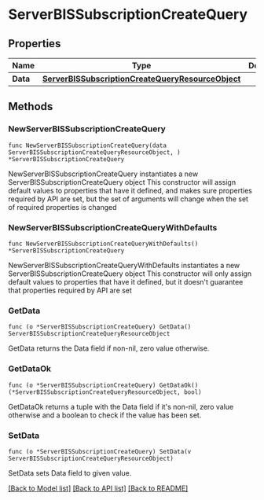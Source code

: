 # ServerBISSubscriptionCreateQuery

## Properties

Name | Type | Description | Notes
------------ | ------------- | ------------- | -------------
**Data** | [**ServerBISSubscriptionCreateQueryResourceObject**](ServerBISSubscriptionCreateQueryResourceObject.md) |  | 

## Methods

### NewServerBISSubscriptionCreateQuery

`func NewServerBISSubscriptionCreateQuery(data ServerBISSubscriptionCreateQueryResourceObject, ) *ServerBISSubscriptionCreateQuery`

NewServerBISSubscriptionCreateQuery instantiates a new ServerBISSubscriptionCreateQuery object
This constructor will assign default values to properties that have it defined,
and makes sure properties required by API are set, but the set of arguments
will change when the set of required properties is changed

### NewServerBISSubscriptionCreateQueryWithDefaults

`func NewServerBISSubscriptionCreateQueryWithDefaults() *ServerBISSubscriptionCreateQuery`

NewServerBISSubscriptionCreateQueryWithDefaults instantiates a new ServerBISSubscriptionCreateQuery object
This constructor will only assign default values to properties that have it defined,
but it doesn't guarantee that properties required by API are set

### GetData

`func (o *ServerBISSubscriptionCreateQuery) GetData() ServerBISSubscriptionCreateQueryResourceObject`

GetData returns the Data field if non-nil, zero value otherwise.

### GetDataOk

`func (o *ServerBISSubscriptionCreateQuery) GetDataOk() (*ServerBISSubscriptionCreateQueryResourceObject, bool)`

GetDataOk returns a tuple with the Data field if it's non-nil, zero value otherwise
and a boolean to check if the value has been set.

### SetData

`func (o *ServerBISSubscriptionCreateQuery) SetData(v ServerBISSubscriptionCreateQueryResourceObject)`

SetData sets Data field to given value.



[[Back to Model list]](../README.md#documentation-for-models) [[Back to API list]](../README.md#documentation-for-api-endpoints) [[Back to README]](../README.md)


